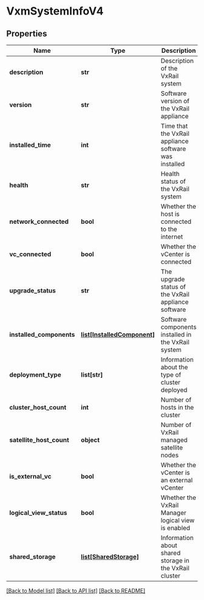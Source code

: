 # VxmSystemInfoV4

## Properties
Name | Type | Description | Notes
------------ | ------------- | ------------- | -------------
**description** | **str** | Description of the VxRail system | 
**version** | **str** | Software version of the VxRail appliance | 
**installed_time** | **int** | Time that the VxRail appliance software was installed | [optional] 
**health** | **str** | Health status of the VxRail system | 
**network_connected** | **bool** | Whether the host is connected to the internet | 
**vc_connected** | **bool** | Whether the vCenter is connected | 
**upgrade_status** | **str** | The upgrade status of the VxRail appliance software | [optional] 
**installed_components** | [**list[InstalledComponent]**](InstalledComponent.md) | Software components installed in the VxRail system | [optional] 
**deployment_type** | **list[str]** | Information about the type of cluster deployed | 
**cluster_host_count** | **int** | Number of hosts in the cluster | 
**satellite_host_count** | **object** | Number of VxRail managed satellite nodes | 
**is_external_vc** | **bool** | Whether the vCenter is an external vCenter | 
**logical_view_status** | **bool** | Whether the VxRail Manager logical view is enabled | 
**shared_storage** | [**list[SharedStorage]**](SharedStorage.md) | Information about shared storage in the VxRail cluster | [optional] 

[[Back to Model list]](../README.md#documentation-for-models) [[Back to API list]](../README.md#documentation-for-api-endpoints) [[Back to README]](../README.md)

